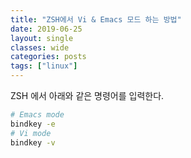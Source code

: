 ```yaml
---
title: "ZSH에서 Vi & Emacs 모드 하는 방법"
date: 2019-06-25
layout: single
classes: wide
categories: posts
tags: ["linux"] 
---
```


ZSH 에서 아래와 같은 명령어를 입력한다.

```bash
# Emacs mode
bindkey -e
# Vi mode
bindkey -v
```

